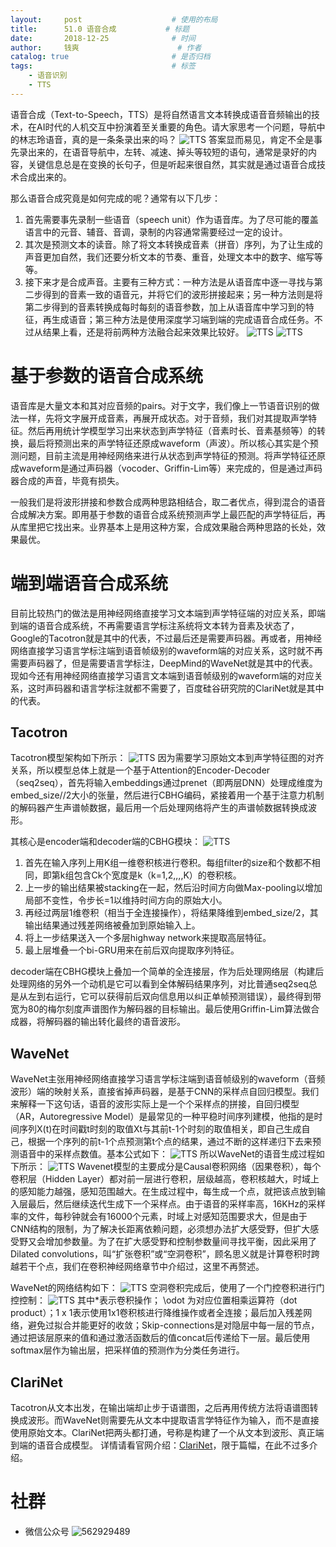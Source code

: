 ```yaml
---
layout:     post   				    # 使用的布局
title:      51.0 语音合成			# 标题 
date:       2018-12-25  			# 时间
author:     钱爽 						# 作者
catalog: true 						# 是否归档
tags:								# 标签
    - 语音识别
    - TTS
---
```


语音合成（Text-to-Speech，TTS）是将自然语言文本转换成语音音频输出的技术，在AI时代的人机交互中扮演着至关重要的角色。请大家思考一个问题，导航中的林志玲语音，真的是一条条录出来的吗？
![TTS](/img/TTS-01.jpg)
答案显而易见，肯定不全是事先录出来的，在语音导航中，左转、减速、掉头等较短的语句，通常是录好的内容，关键信息总是在变换的长句子，但是听起来很自然，其实就是通过语音合成技术合成出来的。

那么语音合成究竟是如何完成的呢？通常有以下几步：
1. 首先需要事先录制一些语音（speech unit）作为语音库。为了尽可能的覆盖语言中的元音、辅音、音调，录制的内容通常需要经过一定的设计。
2. 其次是预测文本的读音。除了将文本转换成音素（拼音）序列，为了让生成的声音更加自然，我们还要分析文本的节奏、重音，处理文本中的数字、缩写等等。
3. 接下来才是合成声音。主要有三种方式：一种方法是从语音库中逐一寻找与第二步得到的音素一致的语音元，并将它们的波形拼接起来；另一种方法则是将第二步得到的音素转换成每时每刻的语音参数，加上从语音库中学习到的特征，再生成语音；第三种方法是使用深度学习端到端的完成语音合成任务。不过从结果上看，还是将前两种方法融合起来效果比较好。
![TTS](/img/TTS-02.jpg)
![TTS](/img/TTS-03.jpg)

# 基于参数的语音合成系统

语音库是大量文本和其对应音频的pairs。对于文字，我们像上一节语音识别的做法一样，先将文字展开成音素，再展开成状态。对于音频，我们对其提取声学特征。然后再用统计学模型学习出来状态到声学特征（音素时长、音素基频等）的转换，最后将预测出来的声学特征还原成waveform（声波）。所以核心其实是个预测问题，目前主流是用神经网络来进行从状态到声学特征的预测。将声学特征还原成waveform是通过声码器（vocoder、Griffin-Lim等）来完成的，但是通过声码器合成的声音，毕竟有损失。

一般我们是将波形拼接和参数合成两种思路相结合，取二者优点，得到混合的语音合成解决方案。即用基于参数的语音合成系统预测声学上最匹配的声学特征后，再从库里把它找出来。业界基本上是用这种方案，合成效果融合两种思路的长处，效果最优。

# 端到端语音合成系统

目前比较热门的做法是用神经网络直接学习文本端到声学特征端的对应关系，即端到端的语音合成系统，不再需要语言学标注系统将文本转为音素及状态了，Google的Tacotron就是其中的代表，不过最后还是需要声码器。再或者，用神经网络直接学习语言学标注端到语音帧级别的waveform端的对应关系，这时就不再需要声码器了，但是需要语言学标注，DeepMind的WaveNet就是其中的代表。现如今还有用神经网络直接学习语言文本端到语音帧级别的waveform端的对应关系，这时声码器和语言学标注就都不需要了，百度硅谷研究院的ClariNet就是其中的代表。

## Tacotron

Tacotron模型架构如下所示：
![TTS](/img/TTS-04.jpg)
因为需要学习原始文本到声学特征图的对齐关系，所以模型总体上就是一个基于Attention的Encoder-Decoder（seq2seq），首先将输入embeddings通过prenet（即两层DNN）处理成维度为embed_size//2大小的张量，然后进行CBHG编码，紧接着用一个基于注意力机制的解码器产生声谱帧数据，最后用一个后处理网络将产生的声谱帧数据转换成波形。

其核心是encoder端和decoder端的CBHG模块：
![TTS](/img/TTS-05.png)
1. 首先在输入序列上用K组一维卷积核进行卷积。每组filter的size和个数都不相同，即第k组包含Ck个宽度是k（k=1,2,,,,K）的卷积核。
2. 上一步的输出结果被stacking在一起，然后沿时间方向做Max-pooling以增加局部不变性，令步长=1以维持时间方向的原始大小。
3. 再经过两层1维卷积（相当于全连接操作），将结果降维到embed_size/2，其输出结果通过残差网络被叠加到原始输入上。
4. 将上一步结果送入一个多层highway network来提取高层特征。
5. 最上层堆叠一个bi-GRU用来在前后双向提取序列特征。

decoder端在CBHG模块上叠加一个简单的全连接层，作为后处理网络层（构建后处理网络的另外一个动机是它可以看到全体解码结果序列，对比普通seq2seq总是从左到右运行，它可以获得前后双向信息用以纠正单帧预测错误），最终得到带宽为80的梅尔刻度声谱图作为解码器的目标输出。最后使用Griffin-Lim算法做合成器，将解码器的输出转化最终的语音波形。

## WaveNet

WaveNet主张用神经网络直接学习语言学标注端到语音帧级别的waveform（音频波形）端的映射关系，直接省掉声码器，是基于CNN的采样点自回归模型。我们来解释一下这句话，语音的波形实际上是一个个采样点的拼接，自回归模型（AR，Autoregressive Model）是最常见的一种平稳时间序列建模，他指的是时间序列X(t)在时间戳t时刻的取值Xt与其前t-1个时刻的取值相关，即自己生成自己，根据一个序列的前t-1个点预测第t个点的结果，通过不断的这样递归下去来预测语音中的采样点数值。基本公式如下：
![TTS](/img/TTS-06.png)
所以WaveNet的语音生成过程如下所示：
![TTS](/img/TTS-07.gif)
Wavenet模型的主要成分是Causal卷积网络（因果卷积），每个卷积层（Hidden Layer）都对前一层进行卷积，层级越高，卷积核越大，时域上的感知能力越强，感知范围越大。在生成过程中，每生成一个点，就把该点放到输入层最后，然后继续迭代生成下一个采样点。由于语音的采样率高，16KHz的采样率的文件，每秒钟就会有16000个元素，时域上对感知范围要求大，但是由于CNN结构的限制，为了解决长距离依赖问题，必须想办法扩大感受野，但扩大感受野又会增加参数量。为了在扩大感受野和控制参数量间寻找平衡，因此采用了Dilated convolutions，叫“扩张卷积”或“空洞卷积”，顾名思义就是计算卷积时跨越若干个点，我们在卷积神经网络章节中介绍过，这里不再赘述。

WaveNet的网络结构如下：
![TTS](/img/TTS-08.jpg)
空洞卷积完成后，使用了一个门控卷积进行门控控制：
![TTS](/img/TTS-09.svg)
其中*表示卷积操作； \odot 为对应位置相乘运算符（dot product）；1 x 1表示使用1x1卷积核进行降维操作或者全连接；最后加入残差网络，避免过拟合并能更好的收敛；Skip-connections是对隐层中每一层的节点，通过把该层原来的值和通过激活函数后的值concat后传递给下一层。最后使用softmax层作为输出层，把采样值的预测作为分类任务进行。

## ClariNet

Tacotron从文本出发，在输出端却止步于语谱图，之后再用传统方法将语谱图转换成波形。而WaveNet则需要先从文本中提取语言学特征作为输入，而不是直接使用原始文本。ClariNet把两头都打通，号称是构建了一个从文本到波形、真正端到端的语音合成模型。
详情请看官网介绍：<a href="http://research.baidu.com/Blog/index-view?id=106" target="_blank">ClariNet</a>，限于篇幅，在此不过多介绍。

# 社群

- 微信公众号
	![562929489](/img/wxgzh_ewm.png)